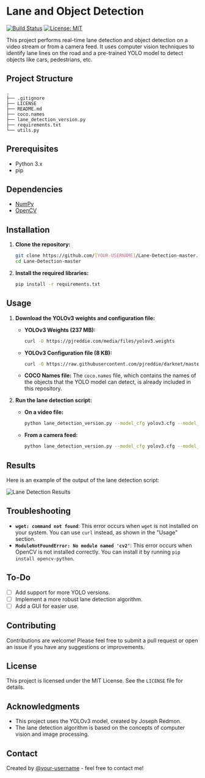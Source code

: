 # Lane and Object Detection

[![Build Status](https://img.shields.io/travis/com/your-username/Lane-Detection-master.svg?style=for-the-badge)](https://travis-ci.com/your-username/Lane-Detection-master)
[![License: MIT](https://img.shields.io/badge/License-MIT-yellow.svg?style=for-the-badge)](https://opensource.org/licenses/MIT)

This project performs real-time lane detection and object detection on a video stream or from a camera feed. It uses computer vision techniques to identify lane lines on the road and a pre-trained YOLO model to detect objects like cars, pedestrians, etc.

## Project Structure

```
.
├── .gitignore
├── LICENSE
├── README.md
├── coco.names
├── lane_detection_version.py
├── requirements.txt
└── utils.py
```

## Prerequisites

*   Python 3.x
*   pip

## Dependencies

*   [NumPy](https://numpy.org/)
*   [OpenCV](https://opencv.org/)

## Installation

1.  **Clone the repository:**
    ```bash
    git clone https://github.com/[YOUR-USERNAME]/Lane-Detection-master.git
    cd Lane-Detection-master
    ```

2.  **Install the required libraries:**
    ```bash
    pip install -r requirements.txt
    ```

## Usage

1.  **Download the YOLOv3 weights and configuration file:**

    *   **YOLOv3 Weights (237 MB):**
        ```bash
        curl -O https://pjreddie.com/media/files/yolov3.weights
        ```

    *   **YOLOv3 Configuration file (8 KB):**
        ```bash
        curl -O https://raw.githubusercontent.com/pjreddie/darknet/master/cfg/yolov3.cfg
        ```

    *   **COCO Names file:**
        The `coco.names` file, which contains the names of the objects that the YOLO model can detect, is already included in this repository.

2.  **Run the lane detection script:**

    *   **On a video file:**
        ```bash
        python lane_detection_version.py --model_cfg yolov3.cfg --model_weights yolov3.weights --video /path/to/your/video.mp4 --output_dir /path/to/output/directory
        ```

    *   **From a camera feed:**
        ```bash
        python lane_detection_version.py --model_cfg yolov3.cfg --model_weights yolov3.weights --src 0 --output_dir /path/to/output/directory
        ```

## Results

Here is an example of the output of the lane detection script:

![Lane Detection Results](path/to/your/results.gif)

## Troubleshooting

*   **`wget: command not found`**: This error occurs when `wget` is not installed on your system. You can use `curl` instead, as shown in the "Usage" section.
*   **`ModuleNotFoundError: No module named 'cv2'`**: This error occurs when OpenCV is not installed correctly. You can install it by running `pip install opencv-python`.

## To-Do

*   [ ] Add support for more YOLO versions.
*   [ ] Implement a more robust lane detection algorithm.
*   [ ] Add a GUI for easier use.

## Contributing

Contributions are welcome! Please feel free to submit a pull request or open an issue if you have any suggestions or improvements.

## License

This project is licensed under the MIT License. See the `LICENSE` file for details.

## Acknowledgments

*   This project uses the YOLOv3 model, created by Joseph Redmon.
*   The lane detection algorithm is based on the concepts of computer vision and image processing.

## Contact

Created by [@your-username](https://github.com/your-username) - feel free to contact me! 